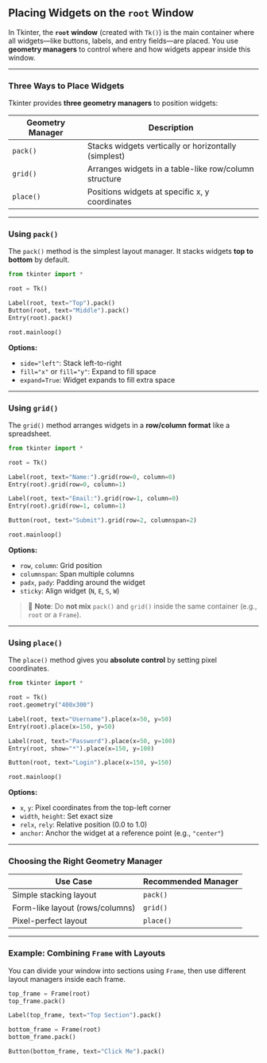 ## **Placing Widgets on the `root` Window**

In Tkinter, the **`root` window** (created with `Tk()`) is the main container where all widgets—like buttons, labels, and entry fields—are placed. You use **geometry managers** to control where and how widgets appear inside this window.

---

### **Three Ways to Place Widgets**

Tkinter provides **three geometry managers** to position widgets:

| Geometry Manager | Description                                             |
|------------------|---------------------------------------------------------|
| `pack()`         | Stacks widgets vertically or horizontally (simplest)   |
| `grid()`         | Arranges widgets in a table-like row/column structure  |
| `place()`        | Positions widgets at specific x, y coordinates         |

---

### **Using `pack()`**

The `pack()` method is the simplest layout manager. It stacks widgets **top to bottom** by default.

```python
from tkinter import *

root = Tk()

Label(root, text="Top").pack()
Button(root, text="Middle").pack()
Entry(root).pack()

root.mainloop()
```

**Options:**
- `side="left"`: Stack left-to-right
- `fill="x"` or `fill="y"`: Expand to fill space
- `expand=True`: Widget expands to fill extra space

---

### **Using `grid()`**

The `grid()` method arranges widgets in a **row/column format** like a spreadsheet.

```python
from tkinter import *

root = Tk()

Label(root, text="Name:").grid(row=0, column=0)
Entry(root).grid(row=0, column=1)

Label(root, text="Email:").grid(row=1, column=0)
Entry(root).grid(row=1, column=1)

Button(root, text="Submit").grid(row=2, columnspan=2)

root.mainloop()
```

**Options:**
- `row`, `column`: Grid position
- `columnspan`: Span multiple columns
- `padx`, `pady`: Padding around the widget
- `sticky`: Align widget (`N`, `E`, `S`, `W`)

> 🔔 **Note**: Do **not mix** `pack()` and `grid()` inside the same container (e.g., `root` or a `Frame`).

---

### **Using `place()`**

The `place()` method gives you **absolute control** by setting pixel coordinates.

```python
from tkinter import *

root = Tk()
root.geometry("400x300")

Label(root, text="Username").place(x=50, y=50)
Entry(root).place(x=150, y=50)

Label(root, text="Password").place(x=50, y=100)
Entry(root, show="*").place(x=150, y=100)

Button(root, text="Login").place(x=150, y=150)

root.mainloop()
```

**Options:**
- `x`, `y`: Pixel coordinates from the top-left corner
- `width`, `height`: Set exact size
- `relx`, `rely`: Relative position (0.0 to 1.0)
- `anchor`: Anchor the widget at a reference point (e.g., `"center"`)

---

### **Choosing the Right Geometry Manager**

| Use Case                          | Recommended Manager |
|----------------------------------|---------------------|
| Simple stacking layout           | `pack()`            |
| Form-like layout (rows/columns)  | `grid()`            |
| Pixel-perfect layout             | `place()`           |

---

### **Example: Combining `Frame` with Layouts**

You can divide your window into sections using `Frame`, then use different layout managers inside each frame.

```python
top_frame = Frame(root)
top_frame.pack()

Label(top_frame, text="Top Section").pack()

bottom_frame = Frame(root)
bottom_frame.pack()

Button(bottom_frame, text="Click Me").pack()
```
